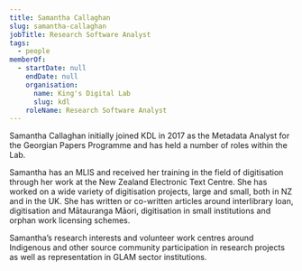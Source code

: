 ```yaml
---
title: Samantha Callaghan
slug: samantha-callaghan
jobTitle: Research Software Analyst
tags:
  - people
memberOf:
  - startDate: null
    endDate: null
    organisation:
      name: King's Digital Lab
      slug: kdl
    roleName: Research Software Analyst
---
```


Samantha Callaghan initially joined KDL in 2017 as the Metadata Analyst for the Georgian Papers Programme and has held a number of roles within the Lab.

Samantha has an MLIS and received her training in the field of digitisation through her work at the New Zealand Electronic Text Centre. She has worked on a wide variety of digitisation projects, large and small, both in NZ and in the UK. She has written or co-written articles around interlibrary loan, digitisation and Mātauranga Māori, digitisation in small institutions and orphan work licensing schemes.

Samantha’s research interests and volunteer work centres around Indigenous and other source community participation in research projects as well as representation in GLAM sector institutions.
